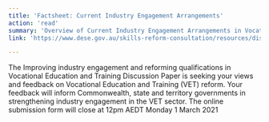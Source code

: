 ```yaml
---
title: 'Factsheet: Current Industry Engagement Arrangements'
action: 'read'
summary: 'Overview of Current Industry Engagement Arrangements in Vocational Education and Training'
link: 'https://www.dese.gov.au/skills-reform-consultation/resources/discussion-paper'

---
```

The Improving industry engagement and reforming qualifications in Vocational Education and Training Discussion Paper is seeking your views and feedback on Vocational Education and Training (VET) reform. Your feedback will inform Commonwealth, state and territory governments in strengthening industry engagement in the VET sector.
The online submission form will close at 12pm AEDT Monday 1 March 2021


